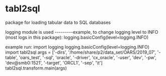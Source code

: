 # tabl2sql
package for loading tabular data to SQL databases

logging module is used
---------example, to change logging level to INFO (most logs in this package):
	logging.basicConfig(level=logging.INFO)
    

example run:
import logging
logging.basicConfig(level=logging.INFO)
import tabl2sql
args = ['-dirs', '/home/share/p2/data_set/OARS/2019_07', 
        '-table', 'oars_test', 
        '-sql', 'oracle', 
        '-driver', 'cx_oracle', 
        '-user', 'dev', 
        '-pw', 'dev@smb0:1521', 
        '-target', 'ORCL1', 
        '-sep', '\\t']
tabl2sql.transform.main(args)
